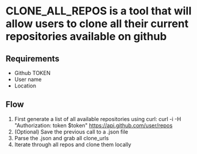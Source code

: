 # CLONE_ALL_REPOS is a tool that will allow users to clone all their current repositories available on github
## Requirements
- Github TOKEN
- User name
- Location

## Flow
1. First generate a list of all available repositories using curl: curl -i -H "Authorization: token $token" https://api.github.com/user/repos
2. (Optional) Save the previous call to a .json file
3. Parse the .json and grab all clone_urls
4. Iterate through all repos and clone them locally

